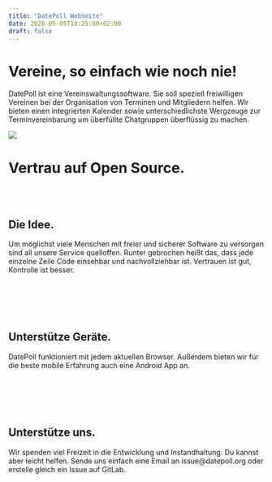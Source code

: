 ```yaml
---
title: "DatePoll Webseite"
date: 2020-05-05T18:25:50+02:00
draft: false
---
```

<div class="container">
    <div class="row">
            <div class="col l12">
                <h1>Vereine, so einfach wie noch nie!</h1>
                <p>DatePoll ist eine Vereinswaltungssoftware. Sie soll speziell freiwilligen Vereinen bei der Organisation von Terminen und Mitgliedern helfen. Wir bieten einen integrierten Kalender sowie unterschiedlichste Wergzeuge zur Terminvereinbarung um überfüllte Chatgruppen überflüssig zu machen.</p>
            </div>
        </div>
        
</div>
<div class="row">
            <div class="col s12 l10 offset-l1 xl8 offset-xl2">
                <img class="img center" src='/de/images/Datepoll-web.png'>
            </div>
    </div>
<div class="row heading-row">
    <div class="col l8 offset-l2 s12 xl6 offset-xl3">
        <h1 class="heading">Vertrau auf Open Source.</h1>
    </div>
</div>
<div class="container main">
    <br>
    <br>
    <div class="row">
        <div class="col s12 l4 right">
            <i class="fas fa-lightbulb main-icon"></i>
        </div>
        <div class="col l8 text left">
        <h2>
            Die Idee.
        </h2>
        <p>
        Um möglichst viele Menschen mit freier und sicherer Software zu versorgen sind all unsere Service quelloffen. Runter gebrochen heißt das, dass jede einzelne Zeile Code einsehbar und nachvollziehbar ist. Vertrauen ist gut, Kontrolle ist besser.
        </p>
        </div>
    </div>
    <br>
    <br>
    <br>
    <br>
    <div class="row">
        <div class="col s12 l4 right">
        <i class="fas fa-desktop main-icon"></i>
        </div>
        <div class="col l8 text left">
        <h2>
            Unterstütze Geräte.
        </h2>
        <p>DatePoll funktioniert mit jedem aktuellen Browser. Außerdem bieten wir für die beste mobile Erfahrung auch eine Android App an.</p>
        </div>
    </div>
    <br>
    <br>
    <br>
    <br>
    <div class="row">
        <div class="col s12 l4 right">
        <i class="fas fa-heart main-icon"></i>
        </div>
        <div class="col l8 text left">
        <h2>
            Unterstütze uns.
        </h2>
        <p>Wir spenden viel Freizeit in die Entwicklung und Instandhaltung. Du kannst aber leicht helfen. Sende uns einfach eine Email an issue@datepoll.org oder erstelle gleich ein Issue auf GitLab.</p>
        </div>
    </div>
</div>

